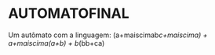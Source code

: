 # AUTOMATOFINAL
Um autômato com a linguagem: (a+maiscimab*c+maiscima) +    a+maiscima(a+b)  +     b*(bb+ca)
